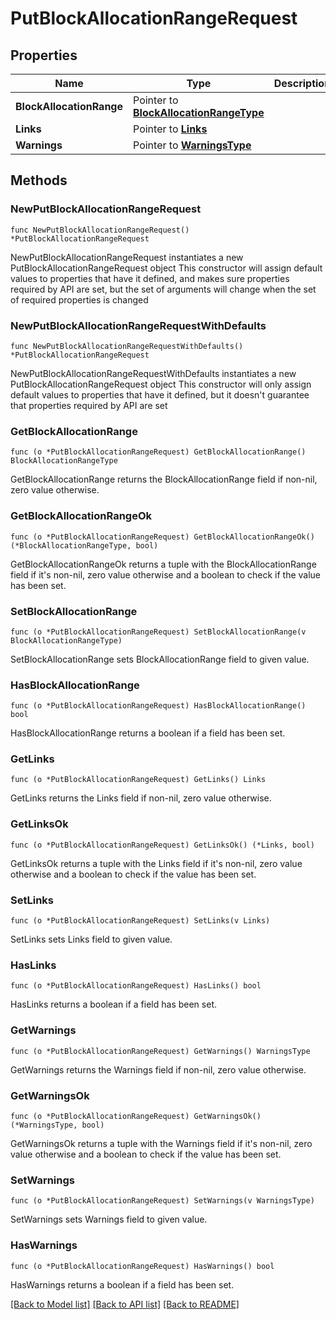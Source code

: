# PutBlockAllocationRangeRequest

## Properties

Name | Type | Description | Notes
------------ | ------------- | ------------- | -------------
**BlockAllocationRange** | Pointer to [**BlockAllocationRangeType**](BlockAllocationRangeType.md) |  | [optional] 
**Links** | Pointer to [**Links**](Links.md) |  | [optional] 
**Warnings** | Pointer to [**WarningsType**](WarningsType.md) |  | [optional] 

## Methods

### NewPutBlockAllocationRangeRequest

`func NewPutBlockAllocationRangeRequest() *PutBlockAllocationRangeRequest`

NewPutBlockAllocationRangeRequest instantiates a new PutBlockAllocationRangeRequest object
This constructor will assign default values to properties that have it defined,
and makes sure properties required by API are set, but the set of arguments
will change when the set of required properties is changed

### NewPutBlockAllocationRangeRequestWithDefaults

`func NewPutBlockAllocationRangeRequestWithDefaults() *PutBlockAllocationRangeRequest`

NewPutBlockAllocationRangeRequestWithDefaults instantiates a new PutBlockAllocationRangeRequest object
This constructor will only assign default values to properties that have it defined,
but it doesn't guarantee that properties required by API are set

### GetBlockAllocationRange

`func (o *PutBlockAllocationRangeRequest) GetBlockAllocationRange() BlockAllocationRangeType`

GetBlockAllocationRange returns the BlockAllocationRange field if non-nil, zero value otherwise.

### GetBlockAllocationRangeOk

`func (o *PutBlockAllocationRangeRequest) GetBlockAllocationRangeOk() (*BlockAllocationRangeType, bool)`

GetBlockAllocationRangeOk returns a tuple with the BlockAllocationRange field if it's non-nil, zero value otherwise
and a boolean to check if the value has been set.

### SetBlockAllocationRange

`func (o *PutBlockAllocationRangeRequest) SetBlockAllocationRange(v BlockAllocationRangeType)`

SetBlockAllocationRange sets BlockAllocationRange field to given value.

### HasBlockAllocationRange

`func (o *PutBlockAllocationRangeRequest) HasBlockAllocationRange() bool`

HasBlockAllocationRange returns a boolean if a field has been set.

### GetLinks

`func (o *PutBlockAllocationRangeRequest) GetLinks() Links`

GetLinks returns the Links field if non-nil, zero value otherwise.

### GetLinksOk

`func (o *PutBlockAllocationRangeRequest) GetLinksOk() (*Links, bool)`

GetLinksOk returns a tuple with the Links field if it's non-nil, zero value otherwise
and a boolean to check if the value has been set.

### SetLinks

`func (o *PutBlockAllocationRangeRequest) SetLinks(v Links)`

SetLinks sets Links field to given value.

### HasLinks

`func (o *PutBlockAllocationRangeRequest) HasLinks() bool`

HasLinks returns a boolean if a field has been set.

### GetWarnings

`func (o *PutBlockAllocationRangeRequest) GetWarnings() WarningsType`

GetWarnings returns the Warnings field if non-nil, zero value otherwise.

### GetWarningsOk

`func (o *PutBlockAllocationRangeRequest) GetWarningsOk() (*WarningsType, bool)`

GetWarningsOk returns a tuple with the Warnings field if it's non-nil, zero value otherwise
and a boolean to check if the value has been set.

### SetWarnings

`func (o *PutBlockAllocationRangeRequest) SetWarnings(v WarningsType)`

SetWarnings sets Warnings field to given value.

### HasWarnings

`func (o *PutBlockAllocationRangeRequest) HasWarnings() bool`

HasWarnings returns a boolean if a field has been set.


[[Back to Model list]](../README.md#documentation-for-models) [[Back to API list]](../README.md#documentation-for-api-endpoints) [[Back to README]](../README.md)



